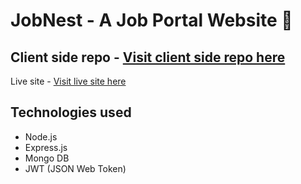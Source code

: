 # JobNest - A Job Portal Website 🏢

## Client side repo - [Visit client side repo here](https://github.com/TanjiinaAkter/finalproject-client/tree/main)
Live site - [Visit live site here](https://job-seeker-e20d7.web.app/)
## Technologies used
- Node.js
- Express.js
- Mongo DB
- JWT (JSON Web Token)
